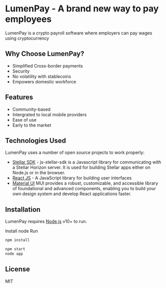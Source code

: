 # LumenPay - A brand new way to pay employees


LumenPay  is a crypto payroll software where employers can pay wages using cryptocurrency

## Why Choose LumenPay?

- Simplified Cross-border payments
- Security
- No volatility with stablecoins
- Empowers domestic workforce

## Features

- Community-based
- Intergrated to local mobile providers
- Ease of use
- Early to the market

## Technologies Used

LumenPay uses a number of open source projects to work properly:

- [Stellar SDK](https://github.com/stellar/js-stellar-sdk) - js-stellar-sdk is a Javascript library for communicating with a Stellar Horizon server. It is used for building Stellar apps either on Node.js or in the browser.
- [React JS](https://reactjs.org/) - A JavaScript library for building user interfaces
- [Material UI](https://mui.com/) MUI provides a robust, customizable, and accessible library of foundational and advanced components, enabling you to build your own design system and develop React applications faster.


## Installation

LumenPay requires [Node.js](https://nodejs.org/) v10+ to run.

Install node
Run 
```sh
npm install
```

```sh
npm start
node app
```

## License

MIT
